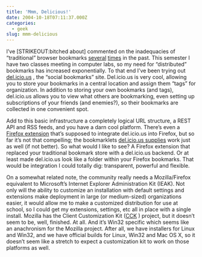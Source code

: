 ```yaml
---
title: 'Mmm, Delicious!'
date: 2004-10-18T07:11:37.000Z
categories:
  - geek
slug: mmm-delicious
---
```

I’ve [<span class="caps">STRIKEOUT</span>:bitched about] commented on the inadequacies of “traditional” browser bookmarks [several][1]  [times][2]  in the past. This semester I have two classes meeting in computer labs, so my need for “distributed” bookmarks has increased exponentially. To that end I’ve been trying out [del.icio.us][3] , the “social bookmarks” site. Del.icio.us is very cool, allowing you to store your bookmarks in a central location and assign them “tags” for organization. In addition to storing your own bookmarks (and tags), del.icio.us allows you to view what others are bookmarking, even setting up subscriptions of your friends (and enemies?), so their bookmarks are collected in one convenient spot.

Add to this basic infrastructure a completely logical <span class="caps">URL</span> structure, a <span class="caps">REST</span> <span class="caps">API</span> and <span class="caps">RSS</span> feeds, and you have a darn cool platform. There’s even a [Firefox extension][4]  that’s supposed to integrate del.icio.us into Firefox, but so far it’s not that compelling; the bookmarklets [del.icio.us supplies][5]  work just as well (if not better). So what would I like to see? A Firefox extension that replaced your traditional bookmark store with a del.icio.us backend. Or at least made del.icio.us look like a folder within your Firefox bookmarks. That would be integration I could totally dig: transparent, powerful and flexible.

On a somewhat related note, the community really needs a Mozilla/Firefox equivalent to Microsoft’s Internet Explorer Administration Kit (<span class="caps">IEAK</span>). Not only will the ability to customize an installation with default settings and extensions make deployment in large (or medium-sized) organizations easier, it would allow me to make a customized distribution for use at school, so I could get my extensions, settings, etc all in place with a single install. Mozilla has the Client Customization Kit ([<span class="caps">CCK</span>][6] ) project, but it doesn’t seem to be, well, finished. At all. And it’s Win32 specific which seems like an anachronism for the Mozilla project. After all, we have installers for Linux and Win32, and we have official builds for Linux, Win32 and Mac <span class="caps">OS</span> X, so it doesn’t seem like a stretch to expect a customization kit to work on those platforms as well.



 [1]: http://yergler.net/blog/archives/2004/06/18/bookmark-syncronization
 [2]: http://yergler.net/blog/archives/2004/04/30/in-search-of-better-bookmarks
 [3]: http://del.icio.us
 [4]: http://delicious.mozdev.org
 [5]: http://del.icio.us/doc/about
 [6]: http://www.mozilla.org/projects/cck/
